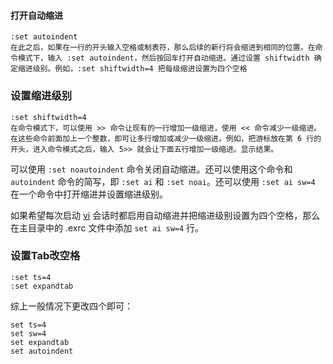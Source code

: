 #### 打开自动缩进

```shell
:set autoindent
在此之后，如果在一行的开头输入空格或制表符，那么后续的新行将会缩进到相同的位置。在命令模式下，输入 :set autoindent，然后按回车打开自动缩进。通过设置 shiftwidth 确定缩进级别。例如，:set shiftwidth=4 把每级缩进设置为四个空格
```

### 设置缩进级别

```shell
:set shiftwidth=4
在命令模式下，可以使用 >> 命令让现有的一行增加一级缩进，使用 << 命令减少一级缩进。在这些命令前面加上一个整数，即可让多行增加或减少一级缩进。例如，把游标放在第 6 行的开头，进入命令模式之后，输入 5>> 就会让下面五行增加一级缩进。显示结果。
```

可以使用 `:set noautoindent` 命令关闭自动缩进。还可以使用这个命令和 `autoindent` 命令的简写，即 `:set ai` 和 `:set noai`。还可以使用 `:set ai sw=4` 在一个命令中打开缩进并设置缩进级别。

如果希望每次启动 [vi](https://www.codebye.com/tag/vi) 会话时都启用自动缩进并把缩进级别设置为四个空格，那么在主目录中的 .exrc 文件中添加 `set ai sw=4` 行。

### 设置Tab改空格

```shell
:set ts=4
:set expandtab
```

综上一般情况下更改四个即可：

```shell
set ts=4
set sw=4
set expandtab
set autoindent
```


